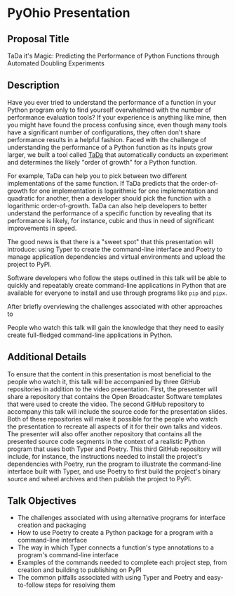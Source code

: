 # PyOhio Presentation

## Proposal Title

TaDa it's Magic: Predicting the Performance of Python Functions through Automated Doubling Experiments

## Description

Have you ever tried to understand the performance of a function in your Python
program only to find yourself overwhelmed with the number of performance
evaluation tools? If your experience is anything like mine, then you might have
found the process confusing since, even though many tools have a significant
number of configurations, they often don't share performance results in a
helpful fashion. Faced with the challenge of understanding the performance of a
Python function as its inputs grow larger, we built a tool called
[TaDa](https://github.com/Tada-Project/tada) that automatically conducts an
experiment and determines the likely "order of growth" for a Python function.

For example, TaDa can help you to pick between two different implementations of
the same function. If TaDa predicts that the order-of-growth for one
implementation is logarithmic for one implementation and quadratic for another,
then a developer should pick the function with a logarithmic order-of-growth.
TaDa can also help developers to better understand the performance of a specific
function by revealing that its performance is likely, for instance, cubic and
thus in need of significant improvements in speed.

The good news is that
there is a "sweet spot" that this presentation will introduce: using Typer to
create the command-line interface and Poetry to manage application dependencies
and virtual environments and upload the project to PyPI.

Software developers who
follow the steps outlined in this talk will be able to quickly and repeatably
create command-line applications in Python that are available for everyone to
install and use through programs like `pip` and `pipx`.

After briefly overviewing the challenges associated with other approaches to


People who watch this talk will gain the knowledge that they need to easily
create full-fledged command-line applications in Python.

## Additional Details

To ensure that the content in this presentation is most beneficial to the people
who watch it, this talk will be accompanied by three GitHub repositories in
addition to the video presentation. First, the presenter will share a repository
that contains the Open Broadcaster Software templates that were used to create
the video. The second GitHub repository to accompany this talk will include the
source code for the presentation slides. Both of these repositories will make it
possible for the people who watch the presentation to recreate all aspects of it
for their own talks and videos. The presenter will also offer another repository
that contains all the presented source code segments in the context of a
realistic Python program that uses both Typer and Poetry. This third GitHub
repository will include, for instance, the instructions needed to install the
project's dependencies with Poetry, run the program to illustrate the
command-line interface built with Typer, and use Poetry to first build the project's
binary source and wheel archives and then publish the project to PyPI.

## Talk Objectives

- The challenges associated with using alternative programs for interface creation and packaging
- How to use Poetry to create a Python package for a program with a command-line interface
- The way in which Typer connects a function's type annotations to a program's command-line interface
- Examples of the commands needed to complete each project step, from creation and building to publishing on PyPI
- The common pitfalls associated with using Typer and Poetry and easy-to-follow steps for resolving them
